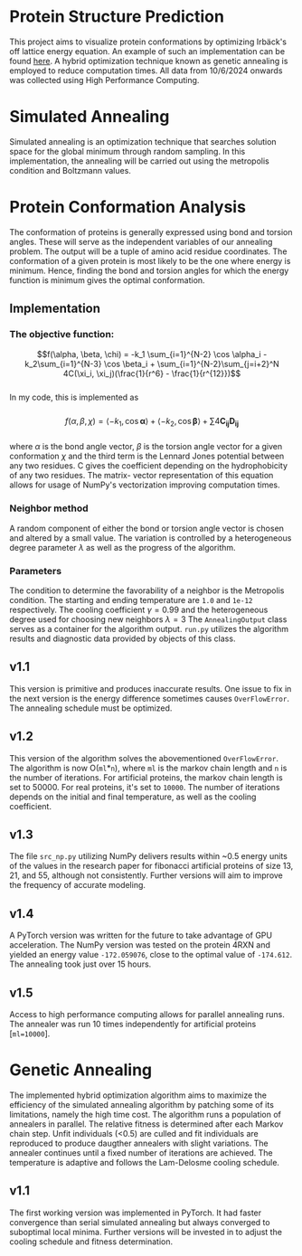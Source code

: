 # Protein Structure Prediction

This project aims to visualize protein conformations by optimizing Irbäck's off lattice energy equation. An example of such an implementation can be found [here](https://pdf.sciencedirectassets.com/272830/1-s2.0-S1476927120X00028/1-s2.0-S1476927118307242/main.pdf?X-Amz-Security-Token=IQoJb3JpZ2luX2VjEMn%2F%2F%2F%2F%2F%2F%2F%2F%2F%2FwEaCXVzLWVhc3QtMSJIMEYCIQCdkm%2FumvkofuWygOzEy5INM0KZA6KEAPzT2cFNP93qTgIhAIH7TS%2Bmq6im63PpMmP5j3ZUL5w7RMY9zL%2F8s5IopYvyKrwFCPL%2F%2F%2F%2F%2F%2F%2F%2F%2F%2FwEQBRoMMDU5MDAzNTQ2ODY1IgyiUkwc2yX2u6mUj00qkAV1PtDKhA07RE%2FDlDt%2FqA72%2Byo%2BvmBdik8S3kaMdmJjIhZvgrEYJ3FCjostOk3%2FaTHdRCTxbhy3fRiPFBj%2Bm%2BydMSdG2EqapCo2K8SxzucCRo73umhgyBe5IF0E9c%2FXMsf8g9kvEutXIO7BEUHNvq9W2q9L04PUJjySA7HxTqSi0cwjIFWgj9G4H5aBlFeWVJpEDYOjBxVUe%2FCNN7GwmlxUHj1auWhVyAgCCoudjsy2Ga9sG%2B%2BgbW8trmGKtLDKJblK7VoVdO%2BjfcTBgxv35ZJEfHEY1JaSlPj%2B0ov1WhHNJB365lfQkDDwFgnlD7ATy7Wz9dRiwOzsTMTwKfH%2FErQU4r7zwLn6028ECDc71VgTchlFTRCBfaJjD0GXOdRQ61qjbzUgAuvRr4sUJFYn%2B05saU8LUBQhPcmjlp7%2Fs384hHmTiNyu0DrJndMUSNisY1rXB%2B65KicJfsFh3dhHkuVcnyjnuATe1hpcZyY1AbZT61EhXdCeMs8%2FKDA6MP2VJqBbzzw3id%2F3IAcxqljH%2B%2BLwAEKSvN5rY9U%2B3aAVaS7PypPzBfA8QpFdTpZ8JdqF%2FC6Yvf0nJJaOIv5ZRpctiyn%2BjmT%2BgLC69dH8NXnTM%2FSXH%2BNE7DJ9D6qr3znWJJwsTKYZ65yO5XbbKWlSOhaYHS8Vz8GOGZ9%2B1A68hqwer%2FXrQsemGDd71cuq5LIm6iEhmP1R7q0JFjVPBevF8Aq9LcyL3k%2F4%2F1jHTPXoYjn6ITNY9qEInGlQFSRfNs5H0FUT67nri51MK1Y7M9nyYY4gid3wCS1Iavnk1kdnNO9aG6CFnAx47jacVgY03KYkPXgaJwFPGnuEl41TJZb4zlVLCajNfn66pVcBV%2Be9DxLohV73rDCNoJy3BjqwASojDBSOII3tFjRXINyJd87Eid524CUwFzZ8gV8hLFcO64xJ%2FHT9HA9FEiJwAkfnXEg6kJCKMpLXooBG64jKHYoQBlXojvqX6Q%2FEArpsnxf0FWbxTvRTTGaCFEMBxzh58sV0NdotdXD0hT36WHBJw22eUHbBbVfIioykoKGGsyjrzT2d6Lqq6K82LAm0tkzPHhpLe88ISCurLTEBO8I9jNBrSAdd2xCkKOlNN2qfijoP&X-Amz-Algorithm=AWS4-HMAC-SHA256&X-Amz-Date=20240915T175013Z&X-Amz-SignedHeaders=host&X-Amz-Expires=300&X-Amz-Credential=ASIAQ3PHCVTYZB6XC2YC%2F20240915%2Fus-east-1%2Fs3%2Faws4_request&X-Amz-Signature=3094cf2bc6a39dbe51ee45698563db56b802ff26d70cc8ebc1eade111f856a16&hash=5276c1e85a4365e1bcf0e19ce936cf68c09d41ad2aaa8ada6f1bb775bd623add&host=68042c943591013ac2b2430a89b270f6af2c76d8dfd086a07176afe7c76c2c61&pii=S1476927118307242&tid=spdf-aa39e806-d0dd-40dd-bac1-957439896b04&sid=45f6fa0f37a97943f61a62d6be040752d8fdgxrqa&type=client&tsoh=d3d3LnNjaWVuY2VkaXJlY3QuY29t&ua=1b175a03540556505c&rr=8c3a75374cfba933&cc=us).
A hybrid optimization technique known as genetic annealing is employed to reduce computation times. All data from 10/6/2024 onwards was collected using High Performance Computing.

# Simulated Annealing 
Simulated annealing is an optimization technique that searches solution space for the global minimum through random sampling. In this implementation, the annealing will be 
carried out using the metropolis condition and Boltzmann values. 

# Protein Conformation Analysis 
The conformation of proteins is generally expressed using bond and torsion angles. These will serve as the independent variables of our annealing problem. The output will be a
tuple of amino acid residue coordinates. The conformation of a given protein is most likely to be the one where energy is minimum. Hence, finding the bond and torsion angles 
for which the energy function is minimum gives the optimal conformation. 

## Implementation
### The objective function: 
$$f(\alpha, \beta, \chi) = -k_1 \sum_{i=1}^{N-2} \cos \alpha_i - k_2\sum_{i=1}^{N-3} \cos \beta_i + \sum_{i=1}^{N-2}\sum_{j=i+2}^N 4C(\xi_i, \xi_j)(\frac{1}{r^6} - \frac{1}{r^{12}})$$ <br/>
In my code, this is implemented as <br/>  
$$f(\alpha, \beta, \chi) = \langle -k_1, \cos \mathbf{\alpha} \rangle + \langle -k_2, \cos \mathbf{\beta} \rangle + \sum 4\mathbf{C_{ij}}\mathbf{D_{ij}}$$ <br/> 
where $\alpha$ is the bond angle vector, $\beta$ is the torsion angle vector for a given conformation $\chi$ and the third term is the Lennard Jones potential between any two residues. C gives the coefficient depending on the hydrophobicity of any two residues. The matrix- vector representation of this equation allows for usage of NumPy's vectorization improving computation times. 
### Neighbor method 
A random component of either the bond or torsion angle vector is chosen and altered by a small value. The variation is controlled by a heterogeneous degree parameter $\lambda$ as well as the progress of the algorithm.
### Parameters 
The condition to determine the favorability of a neighbor is the Metropolis condition. The starting and ending temperature are `1.0` and `1e-12` respectively. The cooling coefficient $\gamma = 0.99$ and the heterogeneous degree used for choosing new neighbors $\lambda = 3$
The `AnnealingOutput` class serves as a container for the algorithm output. `run.py` utilizes the algorithm results and diagnostic data provided by objects of this class.
## v1.1
This version is primitive and produces inaccurate results. One issue to fix in the next version is the energy difference sometimes causes `OverFlowError`. The annealing schedule must be optimized. 
## v1.2
This version of the algorithm solves the abovementioned `OverFlowError`. The algorithm is now O(`ml`*`n`), where `ml` is the markov chain length and `n` is the number of iterations. For artificial proteins, the markov chain length is set to 50000. For real proteins, it's set to `10000`. The number of iterations depends on the initial and final temperature, as well as the cooling coefficient. 
## v1.3 
The file `src_np.py` utilizing NumPy delivers results within ~0.5 energy units of the values in the research paper for fibonacci artificial proteins of size 13, 21, and 55, although not consistently. Further versions will aim to improve the frequency of accurate modeling.

## v1.4 
A PyTorch version was written for the future to take advantage of GPU acceleration. The NumPy version was tested on the protein 4RXN and yielded an energy value `-172.059076`, close to the optimal value of `-174.612`. The annealing took just over 15 hours.

## v1.5 
Access to high performance computing allows for parallel annealing runs. The annealer was run 10 times independently for artificial proteins [`ml=10000`]. 

# Genetic Annealing 
The implemented hybrid optimization algorithm aims to maximize the efficiency of the simulated annealing algorithm by patching some of its limitations, namely the high time cost. 
The algorithm runs a population of annealers in parallel. The relative fitness is determined after each Markov chain step. Unfit individuals (<0.5) are culled and fit individuals are reproduced to produce daugther annealers with slight variations. The annealer continues until a fixed number of iterations are achieved. The temperature is adaptive and follows the Lam-Delosme cooling schedule. 

## v1.1 
The first working version was implemented in PyTorch. It had faster convergence than serial simulated annealing but always converged to suboptimal local minima. Further versions will be invested in to adjust the cooling schedule and fitness determination.
